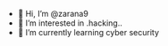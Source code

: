 - 👋 Hi, I’m @zarana9
- 👀 I’m interested in .hacking..
- 🌱 I’m currently learning cyber security

<!---
zarana9/zarana9 is a ✨ special ✨ repository because its `README.md` (this file) appears on your GitHub profile.
You can click the Preview link to take a look at your changes.
--->
